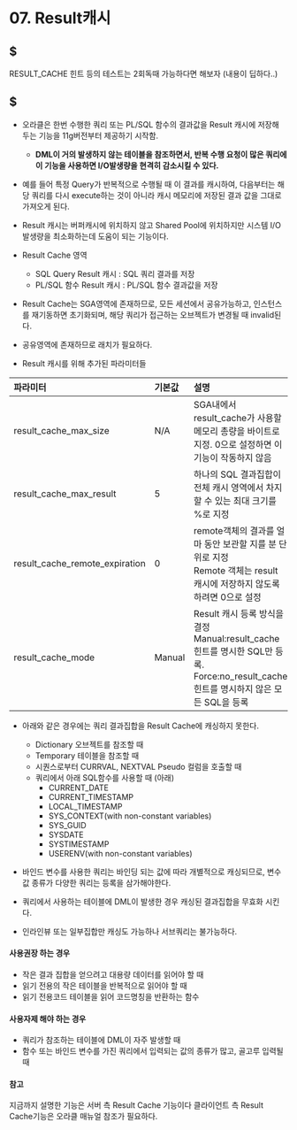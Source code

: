 # 07. Result캐시



## $$$$$$$$$$$$$$$$$$$$$$$$$$$$$$$$$$$$$$$$$

RESULT_CACHE 힌트 등의 테스트는 2회독때 가능하다면 해보자 (내용이 딥하다..)

## $$$$$$$$$$$$$$$$$$$$$$$$$$$$$$$$$$$$$$$$$



- 오라클은 한번 수행한 쿼리 또는 PL/SQL 함수의 결과값을 Result 캐시에 저장해 두는 기능을 11g버전부터 제공하기 시작함.
  - **DML이 거의 발생하지 않는 테이블을 참조하면서, 반복 수행 요청이 많은 쿼리에 이 기능을 사용하면 I/O발생량을 현격히 감소시킬 수 있다.**
- 예를 들어 특정 Query가 반복적으로 수행될 때 이 결과를 캐시하여, 다음부터는 해당 쿼리를 다시 execute하는 것이 아니라 캐시 메모리에 저장된 결과 값을 그대로 가져오게 된다.
- Result 캐시는 버퍼캐시에 위치하지 않고 Shared Pool에 위치하지만 시스템 I/O 발생량을 최소화하는데 도움이 되는 기능이다.

- Result Cache 영역
  - SQL Query Result 캐시 : SQL 쿼리 결과를 저장
  - PL/SQL 함수 Result 캐시 : PL/SQL 함수 결과값을 저장

- Result Cache는 SGA영역에 존재하므로, 모든 세션에서 공유가능하고, 인스턴스를 재기동하면 초기화되며, 해당 쿼리가 접근하는 오브젝트가 변경될 때 invalid된다.
- 공유영역에 존재하므로 래치가 필요하다.

- Result 캐시를 위해 추가된 파라미터들

| 파라미터                       | 기본값 | 설명                                                         |
| :----------------------------- | :----- | :----------------------------------------------------------- |
| result_cache_max_size          | N/A    | SGA내에서 result_cache가 사용할 메모리 총량을 바이트로 지정. 0으로 설정하면 이 기능이 작동하지 않음 |
| result_cache_max_result        | 5      | 하나의 SQL 결과집합이 전체 캐시 영역에서 차지할 수 있는 최대 크기를 %로 지정 |
| result_cache_remote_expiration | 0      | remote객체의 결과를 얼마 동안 보관할 지를 분 단위로 지정<br />Remote 객체는 result 캐시에 저장하지 않도록 하려면 0으로 설정 |
| result_cache_mode              | Manual | Result 캐시 등록 방식을 결정<br />Manual:result_cache 힌트를 명시한 SQL만 등록.<br />Force:no_result_cache 힌트를 명시하지 않은 모든 SQL을 등록 |

- 아래와 같은 경우에는 쿼리 결과집합을 Result Cache에 캐싱하지 못한다.
  - Dictionary 오브젝트를 참조할 때
  - Temporary 테이블을 참조할 때
  - 시퀀스로부터 CURRVAL, NEXTVAL Pseudo 컬럼을 호출할 때
  - 쿼리에서 아래 SQL함수를 사용할 때 (아래)
    - CURRENT_DATE
    - CURRENT_TIMESTAMP
    - LOCAL_TIMESTAMP
    - SYS_CONTEXT(with non-constant variables)
    - SYS_GUID
    - SYSDATE
    - SYSTIMESTAMP
    - USERENV(with non-constant variables)

- 바인드 변수를 사용한 쿼리는 바인딩 되는 값에 따라 개별적으로 캐싱되므로, 변수값 종류가 다양한 쿼리는 등록을 삼가해야한다.
- 쿼리에서 사용하는 테이블에 DML이 발생한 경우 캐싱된 결과집합을 무효화 시킨다.
- 인라인뷰 또는 일부집합만 캐싱도 가능하나 서브쿼리는 불가능하다.



#### 사용권장 하는 경우

- 작은 결과 집합을 얻으려고 대용량 데이터를 읽어야 할 때
- 읽기 전용의 작은 테이블을 반복적으로 읽어야 할 때
- 읽기 전용코드 테이블을 읽어 코드명칭을 반환하는 함수

#### 사용자제 해야 하는 경우

- 쿼리가 참조하는 테이블에 DML이 자주 발생할 때
- 함수 또는 바인드 변수를 가진 쿼리에서 입력되는 값의 종류가 많고, 골고루 입력될 때





#### 참고

지금까지 설명한 기능은 서버 측 Result Cache 기능이다 
클라이언트 측 Result Cache기능은 오라클 매뉴얼 참조가 필요하다.